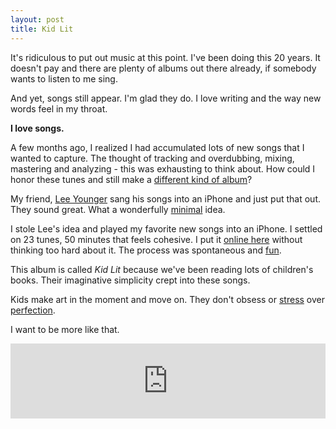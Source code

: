 ```yaml
---
layout: post
title: Kid Lit
---
```

It's ridiculous to put out music at this point.  I've been doing this 20 years.  It doesn't pay and there are plenty of albums out there already, if somebody wants to listen to me sing.

And yet, songs still appear.  I'm glad they do.  I love writing and the way new words feel in my throat.

**I love songs.**

A few months ago, I realized I had accumulated lots of new songs that I wanted to capture.  The thought of tracking and overdubbing, mixing, mastering and analyzing - this was exhausting to think about.  How could I honor these tunes and still make a [different kind of album]({{site.url}}/future-albums)?

My friend, [Lee Younger](https://leeyounger.bandcamp.com/album/the-iphone-sessions) sang his songs into an iPhone and just put that out.  They sound great.  What a wonderfully [minimal]({{site.url}}/minimal) idea.

I stole Lee's idea and played my favorite new songs into an iPhone.  I settled on 23 tunes, 50 minutes that feels cohesive.  I put it [online here](https://ryanbarringtoncox.bandcamp.com/album/kid-lit) without thinking too hard about it.  The process was spontaneous and [fun]({{site.url}}/enjoy).

This album is called *Kid Lit* because we've been reading lots of children's books. Their imaginative simplicity crept into these songs.

Kids make art in the moment and move on. They don't obsess or [stress]({{site.url}}/stress) over [perfection]({{site.url}}/perfection).

I want to be more like that.

<iframe style="border: 0; width: 100%; height: 120px;" src="https://bandcamp.com/EmbeddedPlayer/album=3908829370/size=large/bgcol=ffffff/linkcol=0687f5/tracklist=false/artwork=small/transparent=true/" seamless><a href="http://ryanbarringtoncox.bandcamp.com/album/kid-lit">Kid Lit by Ryan Barrington Cox</a></iframe>

<p>
</p>
